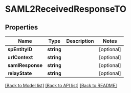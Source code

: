 # SAML2ReceivedResponseTO

## Properties
Name | Type | Description | Notes
------------ | ------------- | ------------- | -------------
**spEntityID** | **string** |  | [optional] 
**urlContext** | **string** |  | [optional] 
**samlResponse** | **string** |  | [optional] 
**relayState** | **string** |  | [optional] 

[[Back to Model list]](../README.md#documentation-for-models) [[Back to API list]](../README.md#documentation-for-api-endpoints) [[Back to README]](../README.md)


